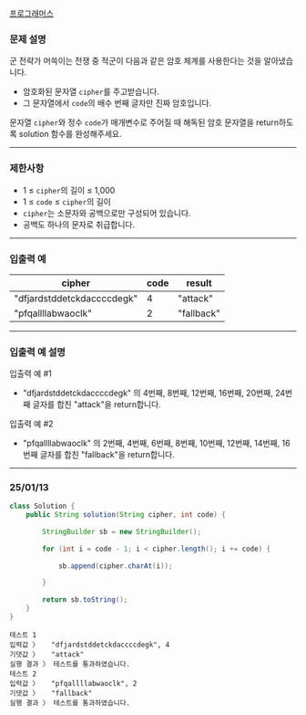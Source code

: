 [프로그래머스](https://school.programmers.co.kr/learn/courses/30/lessons/120892)

### **문제 설명**

군 전략가 머쓱이는 전쟁 중 적군이 다음과 같은 암호 체계를 사용한다는 것을 알아냈습니다.

- 암호화된 문자열 `cipher`를 주고받습니다.
- 그 문자열에서 `code`의 배수 번째 글자만 진짜 암호입니다.

문자열 `cipher`와 정수 `code`가 매개변수로 주어질 때 해독된 암호 문자열을 return하도록 solution 함수를 완성해주세요.

---

### 제한사항

- 1 ≤ `cipher`의 길이 ≤ 1,000
- 1 ≤ `code` ≤ `cipher`의 길이
- `cipher`는 소문자와 공백으로만 구성되어 있습니다.
- 공백도 하나의 문자로 취급합니다.

---

### 입출력 예

| cipher | code | result |
| --- | --- | --- |
| "dfjardstddetckdaccccdegk" | 4 | "attack" |
| "pfqallllabwaoclk" | 2 | "fallback" |

---

### 입출력 예 설명

입출력 예 #1

- "dfjardstddetckdaccccdegk" 의 4번째, 8번째, 12번째, 16번째, 20번째, 24번째 글자를 합친 "attack"을 return합니다.

입출력 예 #2

- "pfqallllabwaoclk" 의 2번째, 4번째, 6번째, 8번째, 10번째, 12번째, 14번째, 16번째 글자를 합친 "fallback"을 return합니다.

---

### 25/01/13

```java
class Solution {
    public String solution(String cipher, int code) {
        
        StringBuilder sb = new StringBuilder();
        
        for (int i = code - 1; i < cipher.length(); i += code) {
            
            sb.append(cipher.charAt(i));
            
        }
        
        return sb.toString();
    }
}
```

```
테스트 1
입력값 〉	"dfjardstddetckdaccccdegk", 4
기댓값 〉	"attack"
실행 결과 〉	테스트를 통과하였습니다.
테스트 2
입력값 〉	"pfqallllabwaoclk", 2
기댓값 〉	"fallback"
실행 결과 〉	테스트를 통과하였습니다.
```